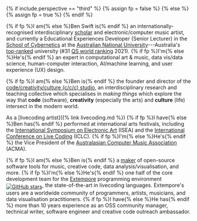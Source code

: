{% if include.perspective == "third" %}
{% assign fp = false %}
{% else %}
{% assign fp = true %}
{% endif %}

{% if fp %}I am{% else %}Ben Swift is{% endif %} an internationally-recognised
interdisciplinary
[scholar](https://scholar.google.com/citations?user=OQdYgLEAAAAJ) and
electronic/computer music artist, and currently a Educational Experiences
Developer (Senior Lecturer) in the [School of
Cybernetics](https://3ainstitute.org) at the [Australian National
University](https://anu.edu.au)---Australia's
[top-ranked](https://services.anu.edu.au/planning-governance/performance-measurement/world-university-rankings)
university (#31 [QS world
ranking](https://www.topuniversities.com/universities/australian-national-university)
2021). {% if fp %}I'm{% else %}He's{% endif %} an expert in computational art &
music, data vis/data science, human-computer interaction, AI/machine learning,
and user experience (UX) design.

{% if fp %}I am{% else %}Ben is{% endif %} the founder and director of the
[code/creativity/culture (c/c/c)
studio](https://cs.anu.edu.au/code-creativity-culture/), an interdisciplinary
research and teaching collective which specialises in _making things_ which
explore the way that **code** (software), **creativity** (especially the arts)
and **culture** (life) intersect in the modern world.

As a [livecoding artist]({% link livecoding.md %}) {% if fp %}I have{% else
%}Ben has{% endif %} performed at international arts festivals, including the
[International Symposium on Electronic Art](http://www.isea-web.org) (ISEA) and
the [International Conference on Live Coding](https://iclc.toplap.org) (ICLC).
{% if fp %}I'm{% else %}He's{% endif %} the Vice President of the [Australasian
Computer Music Association](https://computermusic.org.au) (ACMA).

{% if fp %}I am{% else %}Ben is{% endif %} a
[maker](https://github.com/benswift) of open-source software tools for music,
creative code, data analysis/visualisation, and more. {% if fp %}I'm{% else
%}He's{% endif %} one half of the core development team for the
[Extempore](https://github.com/digego/extempore) programming environment <a
style="vertical-align: sub;"
href="https://github.com/digego/extempore/stargazers"><img style="width:unset;"
alt="GitHub stars"
src="https://img.shields.io/github/stars/digego/extempore"></a>, the
state-of-the-art in livecoding languages. Extempore's users are a worldwide
community of programmers, artists, musicians, and data visualisation
practitioners. {% if fp %}I have{% else %}He has{% endif %} more than 10 years
experience as an OSS community manager, technical writer, software engineer and
creative code outreach ambassador.
